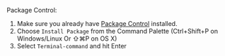 Package Control:
1.  Make sure you already have [Package Control](https://packagecontrol.io/installation) installed.
2.  Choose `Install Package` from the Command Palette (Ctrl+Shift+P on Windows/Linux Or ⇧⌘P on OS X)
3.  Select `Terminal-command` and hit Enter
